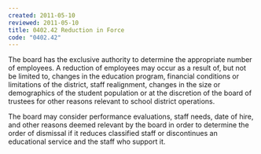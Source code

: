 ```yaml
---
created: 2011-05-10
reviewed: 2011-05-10
title: 0402.42 Reduction in Force
code: "0402.42"
---
```


The board has the exclusive authority to determine the appropriate number of employees. A reduction of employees may occur as a result of, but not be limited to, changes in the education program, financial conditions or limitations of the district, staff realignment, changes in the size or demographics of the student population or at the discretion of the board of trustees for other reasons relevant to school district operations.

The board may consider performance evaluations, staff needs, date of hire, and other reasons deemed relevant by the board in order to determine the order of dismissal if it reduces classified staff or discontinues an educational service and the staff who support it.
